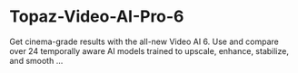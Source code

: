 # Topaz-Video-AI-Pro-6
Get cinema-grade results with the all-new Video AI 6. Use and compare over 24 temporally aware AI models trained to upscale, enhance, stabilize, and smooth ...

